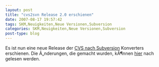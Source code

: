```yaml
---
layout: post
title: "cvs2svn Release 2.0 erschienen"
date: 2007-08-17 19:57:42
tags: SKM,Neuigkeiten,Neue Versionen,Subversion
categories: SKM,Neuigkeiten,Neue Versionen,Subversion
post-type: blog
---
```

Es ist nun eine neue Release der <a href="http://cvs2svn.tigris.org">CVS nach Subversion</a> Konverters erschienen. Die Ã„nderungen, die gemacht wurden, kÃ¶nnen <a href="http://cvs2svn.tigris.org/source/browse/cvs2svn/tags/2.0.0/CHANGES?rev=3973&view=markup">hier</a> nach gelesen werden.